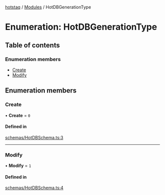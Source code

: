 [hotstaq](../README.md) / [Modules](../modules.md) / HotDBGenerationType

# Enumeration: HotDBGenerationType

## Table of contents

### Enumeration members

- [Create](HotDBGenerationType.md#create)
- [Modify](HotDBGenerationType.md#modify)

## Enumeration members

### Create

• **Create** = `0`

#### Defined in

[schemas/HotDBSchema.ts:3](https://github.com/OurFreeLight/HotStaq/blob/3f2c5d8/src/schemas/HotDBSchema.ts#L3)

___

### Modify

• **Modify** = `1`

#### Defined in

[schemas/HotDBSchema.ts:4](https://github.com/OurFreeLight/HotStaq/blob/3f2c5d8/src/schemas/HotDBSchema.ts#L4)
